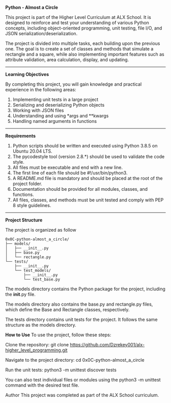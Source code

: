 **Python - Almost a Circle**

This project is part of the Higher Level Curriculum at ALX School. It is designed to reinforce and test your understanding of various Python concepts, including object-oriented programming, unit testing, file I/O, and JSON serialization/deserialization.

The project is divided into multiple tasks, each building upon the previous one. The goal is to create a set of classes and methods that simulate a rectangle and a square, while also implementing important features such as attribute validation, area calculation, display, and updating.
***
**Learning Objectives**

By completing this project, you will gain knowledge and practical experience in the following areas:

1. Implementing unit tests in a large project
2. Serializing and deserializing Python objects
3. Working with JSON files
4. Understanding and using *args and **kwargs
5. Handling named arguments in functions

***
**Requirements**

1. Python scripts should be written and executed using Python 3.8.5 on Ubuntu 20.04 LTS.
2. The pycodestyle tool (version 2.8.*) should be used to validate the code style.
3. All files must be executable and end with a new line.
4. The first line of each file should be #!/usr/bin/python3.
5. A README.md file is mandatory and should be placed at the root of the project folder.
6. Documentation should be provided for all modules, classes, and functions.
7. All files, classes, and methods must be unit tested and comply with PEP 8 style guidelines.
***

**Project Structure**

The project is organized as follow

```shell
0x0C-python-almost_a_circle/
├── models/
│   ├── __init__.py
│   ├── base.py
│   └── rectangle.py
└── tests/
    ├── __init__.py
    └── test_models/
        ├── __init__.py
        └── test_base.py
```

The models directory contains the Python package for the project, including the __init__.py file.

The models directory also contains the base.py and rectangle.py files, which define the Base and Rectangle classes, respectively.

The tests directory contains unit tests for the project. It follows the same structure as the models directory.

**How to Use**
To use the project, follow these steps:

Clone the repository: git clone https://github.com/Dzrekey001/alx-higher_level_programming.git

Navigate to the project directory: cd 0x0C-python-almost_a_circle

Run the unit tests: python3 -m unittest discover tests

You can also test individual files or modules using the python3 -m unittest command with the desired test file.

Author
This project was completed as part of the ALX School curriculum.
